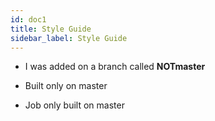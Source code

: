 ```yaml
---
id: doc1
title: Style Guide
sidebar_label: Style Guide
---
```


- I was added on a branch called **NOTmaster**

- Built only on master

- Job only built on master